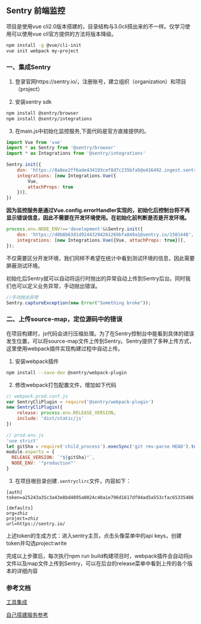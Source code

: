 ## Sentry 前端监控

项目是使用vue cli2.0版本搭建的，目录结构与3.0cli搭出来的不一样。仅学习使用可以使用vue cli官方提供的方法将版本降级。

```bash
npm install -g @vue/cli-init
vue init webpack my-project
```

### 一、集成Sentry

1. 登录官网https://sentry.io/，注册账号，建立组织（organization）和项目（project）

2. 安装sentry sdk

```bash
npm install @sentry/browser
npm install @sentry/integrations
```


3. 在main.js中初始化监控服务,下面代码是官方直接提供的。

```js
import Vue from 'vue'
import * as Sentry from '@sentry/browser'
import * as Integrations from '@sentry/integrations'
 
Sentry.init({
	dsn: 'https://8a8ee2ff6ade434193cef8d7c235bfa5@o416492.ingest.sentry.io/5311690',// dsn是官方提供的，每个项目的dsn都不相同，这里换成自己项目的
	integrations: [new Integrations.Vue({
		Vue,
		attachProps: true
	})],
})

````

**因为监控服务是通过Vue.config.errorHandler实现的，初始化后控制台将不再显示错误信息，因此不需要在开发环境使用。在初始化前判断是否是开发环境。**

```js
process.env.NODE_ENV!=='development'&&Sentry.init({
	dsn: 'https://d8b8b63d1d92443294261269bfa849a1@sentry.io/1501448',
	integrations: [new Integrations.Vue({Vue, attachProps: true})],
});

```

不仅需要区分开发环境，我们同样不希望在统计中看到测试环境的信息，因此需要屏蔽测试环境。

初始化后Sentry就可以自动将运行时抛出的异常自动上传到Sentry后台。同时我们也可以定义业务异常，手动抛出错误。

```js
//手动抛出异常
Sentry.captureException(new Error("Something broke"));
```


### 二、上传source-map，定位源码中的错误

在项目构建时，js代码会进行压缩处理。为了在Sentry控制台中能看到具体的错误发生位置，可以将source-map文件上传到Sentry。Sentry提供了多种上传方式，这里使用webpack插件实现构建过程中自动上传。

1. 安装webpack插件

```bash
npm install --save-dev @sentry/webpack-plugin
```

2. 修改webpack打包配置文件，增加如下代码

```js
// webpack.prod.conf.js
var SentryCliPlugin = require('@sentry/webpack-plugin')
new SentryCliPlugin({
    release: process.env.RELEASE_VERSION,
    include: 'dist/static/js'
})
 
// prod.env.js
'use strict'
let gitSha = require('child_process').execSync('git rev-parse HEAD').toString().trim()
module.exports = {
  RELEASE_VERSION: `"${gitSha}"`,
  NODE_ENV: '"production"'
}

```

3. 在项目根目录创建`.sentryclirc`文件，内容如下：

```
[auth]
token=a25243a35c3a43e8bd4895a0024c40a1e796d1617df04ad5a553cfac65335486
 
[defaults]
org=zhiz
project=zhiz
url=https://sentry.io/
```
上述token的生成方式：进入sentry主页，点击头像菜单中的api keys，创建token并勾选project:write


完成以上步骤后，每次执行npm run build构建项目时，webpack插件会自动将js文件以及map文件上传到Sentry，可以在后台的release菜单中看到上传的各个版本的详细内容

### 参考文档

[工具集成](https://www.cnblogs.com/xakoy/p/9636393.html)

[自己搭建服务参考](http://sinhub.cn/2019/07/getting-started-guide-of-sentry/)



